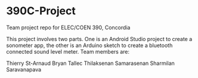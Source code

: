 # 390C-Project
Team project repo for ELEC/COEN 390, Concordia

This project involves two parts. One is an Android Studio project to create a sonometer app, the other is an Arduino sketch to create a bluetooth connected sound level meter. Team members are:

Thierry St-Arnaud
Bryan Tallec
Thilaksenan Samarasenan
Sharmilan Saravanapava
